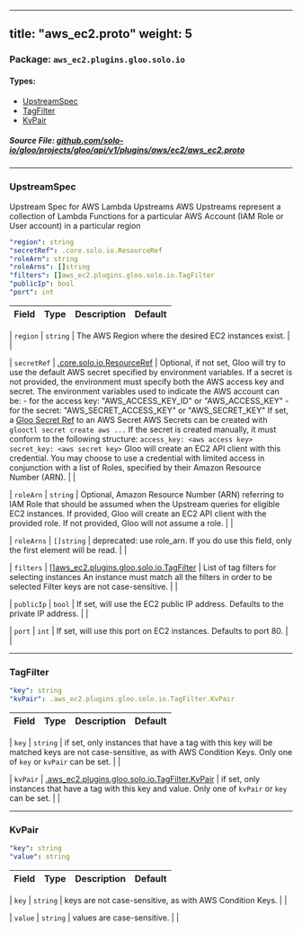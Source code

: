 
---
title: "aws_ec2.proto"
weight: 5
---

<!-- Code generated by solo-kit. DO NOT EDIT. -->


### Package: `aws_ec2.plugins.gloo.solo.io` 
#### Types:


- [UpstreamSpec](#upstreamspec)
- [TagFilter](#tagfilter)
- [KvPair](#kvpair)
  



##### Source File: [github.com/solo-io/gloo/projects/gloo/api/v1/plugins/aws/ec2/aws_ec2.proto](https://github.com/solo-io/gloo/blob/master/projects/gloo/api/v1/plugins/aws/ec2/aws_ec2.proto)





---
### UpstreamSpec

 
Upstream Spec for AWS Lambda Upstreams
AWS Upstreams represent a collection of Lambda Functions for a particular AWS Account (IAM Role or User account)
in a particular region

```yaml
"region": string
"secretRef": .core.solo.io.ResourceRef
"roleArn": string
"roleArns": []string
"filters": []aws_ec2.plugins.gloo.solo.io.TagFilter
"publicIp": bool
"port": int

```

| Field | Type | Description | Default |
| ----- | ---- | ----------- |----------- | 



| `region` | `string` |  The AWS Region where the desired EC2 instances exist.  |  |



| `secretRef` | [.core.solo.io.ResourceRef](../../../../../../../../../solo-kit/api/v1/ref.proto.sk#resourceref) |  Optional, if not set, Gloo will try to use the default AWS secret specified by environment variables. If a secret is not provided, the environment must specify both the AWS access key and secret. The environment variables used to indicate the AWS account can be: - for the access key: "AWS_ACCESS_KEY_ID" or "AWS_ACCESS_KEY" - for the secret: "AWS_SECRET_ACCESS_KEY" or "AWS_SECRET_KEY" If set, a [Gloo Secret Ref](https://gloo.solo.io/introduction/concepts/#Secrets) to an AWS Secret AWS Secrets can be created with `glooctl secret create aws ...` If the secret is created manually, it must conform to the following structure: ``` access_key: <aws access key> secret_key: <aws secret key> ``` Gloo will create an EC2 API client with this credential. You may choose to use a credential with limited access in conjunction with a list of Roles, specified by their Amazon Resource Number (ARN).  |  |



| `roleArn` | `string` |  Optional, Amazon Resource Number (ARN) referring to IAM Role that should be assumed when the Upstream queries for eligible EC2 instances. If provided, Gloo will create an EC2 API client with the provided role. If not provided, Gloo will not assume a role.  |  |



| `roleArns` | `[]string` |  deprecated: use role_arn. If you do use this field, only the first element will be read.  |  |



| `filters` | [[]aws_ec2.plugins.gloo.solo.io.TagFilter](../aws_ec2.proto.sk#tagfilter) |  List of tag filters for selecting instances An instance must match all the filters in order to be selected Filter keys are not case-sensitive.  |  |



| `publicIp` | `bool` |  If set, will use the EC2 public IP address. Defaults to the private IP address.  |  |



| `port` | `int` |  If set, will use this port on EC2 instances. Defaults to port 80.  |  |




---
### TagFilter



```yaml
"key": string
"kvPair": .aws_ec2.plugins.gloo.solo.io.TagFilter.KvPair

```

| Field | Type | Description | Default |
| ----- | ---- | ----------- |----------- | 



| `key` | `string` |  if set, only instances that have a tag with this key will be matched keys are not case-sensitive, as with AWS Condition Keys.  Only one of `key` or `kvPair` can be set. |  |



| `kvPair` | [.aws_ec2.plugins.gloo.solo.io.TagFilter.KvPair](../aws_ec2.proto.sk#kvpair) |  if set, only instances that have a tag with this key and value.  Only one of `kvPair` or `key` can be set. |  |




---
### KvPair



```yaml
"key": string
"value": string

```

| Field | Type | Description | Default |
| ----- | ---- | ----------- |----------- | 



| `key` | `string` |  keys are not case-sensitive, as with AWS Condition Keys.  |  |



| `value` | `string` |  values are case-sensitive.  |  |





<!-- Start of HubSpot Embed Code -->
<script type="text/javascript" id="hs-script-loader" async defer src="//js.hs-scripts.com/5130874.js"></script>
<!-- End of HubSpot Embed Code -->
